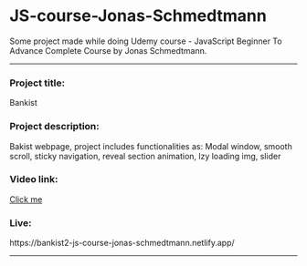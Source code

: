 # JS-course-Jonas-Schmedtmann
Some project made while doing Udemy course - JavaScript Beginner To Advance Complete Course by Jonas Schmedtmann.
<hr>

<h3>Project title: </h3>
Bankist

<h3>Project description:</h3>

Bakist webpage, project includes functionalities as:
Modal window, smooth scroll, sticky navigation, reveal section animation, lzy loading img, slider

<h3>Video link:</h3>
<a href= "https://www.youtube.com/watch?v=W9uaLTV8njA" >Click me</a>

<h3>Live:</h3>
https://bankist2-js-course-jonas-schmedtmann.netlify.app/
<hr>
